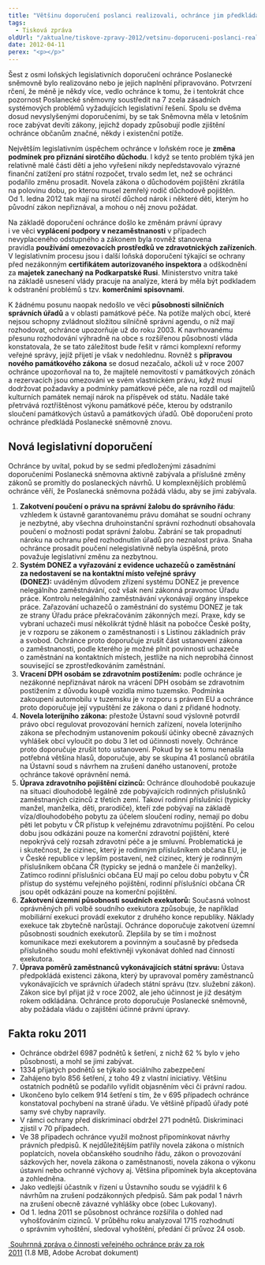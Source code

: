 ```yaml
---
title: "Většinu doporučení poslanci realizovali, ochránce jim předkládá 7 dalších"
tags:
  - Tisková zpráva
oldUrl: "/aktualne/tiskove-zpravy-2012/vetsinu-doporuceni-poslanci-realizovali-ochrance-jim-predklada-7-dalsich"
date: 2012-04-11
perex: "<p></p>"
---
```


<!-- imported from the old website -->

<p>Šest z osmi loňských legislativních doporučení ochránce Poslanecké sněmovně bylo realizováno nebo je jejich naplnění připravováno. Potvrzení rčení, že méně je někdy více, vedlo ochránce k tomu, že i tentokrát chce pozornost Poslanecké sněmovny soustředit na 7 zcela zásadních systémových problémů vyžadujících legislativní řešení. Spolu se dvěma dosud nevyslyšenými doporučeními, by se tak Sněmovna měla v letošním roce zabývat devíti zákony, jejichž dopady způsobují podle zjištění ochránce občanům značné, někdy i existenční potíže.</p><p>Největším legislativním úspěchem ochránce v loňském roce je <strong>změna podmínek pro přiznání sirotčího důchodu</strong>. I když se tento problém týká jen relativně malé části dětí a jeho vyřešení nikdy nepředstavovalo výrazné finanční zatížení pro státní rozpočet, trvalo sedm let, než se ochránci podařilo změnu prosadit. Novela zákona o důchodovém pojištění zkrátila na polovinu dobu, po kterou musel zemřelý rodič důchodově pojištěn. Od 1. ledna 2012 tak mají na sirotčí důchod nárok i některé děti, kterým ho původní zákon nepřiznával, a mohou o něj znovu požádat.</p><p>Na základě doporučení ochránce došlo ke změnám právní úpravy i ve věci <strong>vyplácení podpory v nezaměstnanosti</strong> v případech nevyplaceného odstupného a zákonem byla rovněž stanovena pravidla <strong>používání omezovacích prostředků ve zdravotnických zařízeních</strong>. V legislativním procesu jsou i další loňská doporučení týkající se ochrany před nezákonným <strong>certifikátem autorizovaného inspektora</strong> a odškodnění za <strong>majetek zanechaný na Podkarpatské Rusi</strong>. Ministerstvo vnitra také na základě usnesení vlády pracuje na analýze, která by měla být podkladem k odstranění problémů s tzv. <strong>komerčními spisovnami</strong>.</p><p>K žádnému posunu naopak nedošlo ve věci <strong>působnosti silničních správních úřadů</strong> a v oblasti památkové péče. Na potíže malých obcí, které nejsou schopny zvládnout složitou silničně správní agendu, o níž mají rozhodovat, ochránce upozorňuje už do roku 2003. K navrhovanému přesunu rozhodování výhradně na obce s rozšířenou působností vláda konstatovala, že se tato záležitost bude řešit v rámci komplexní reformy veřejné správy, jejíž přijetí je však v nedohlednu. Rovněž s <strong>přípravou nového památkového zákona</strong> se dosud nezačalo, ačkoli už v roce 2007 ochránce upozorňoval na to, že majitelé nemovitostí v památkových zónách a rezervacích jsou omezováni ve svém vlastnickém právu, když musí dodržovat požadavky a podmínky památkové péče, ale na rozdíl od majitelů kulturních památek nemají nárok na příspěvek od státu. Nadále také přetrvává roztříštěnost výkonu památkové péče, kterou by odstranilo sloučení památkových ústavů a památkových úřadů. Obě doporučení proto ochránce předkládá Poslanecké sněmovně znovu.</p><h2>Nová legislativní doporučení </h2><p>Ochránce by uvítal, pokud by se sedmi předloženými zásadními doporučeními Poslanecká sněmovna aktivně zabývala a příslušné změny zákonů se promítly do poslaneckých návrhů. U komplexnějších problémů ochránce věří, že Poslanecká sněmovna požádá vládu, aby se jimi zabývala.</p><ol><li><strong>Zakotvení poučení o právu na správní žalobu do správního řádu</strong>: vzhledem k ústavně garantovanému právu domáhat se soudní ochrany je nezbytné, aby všechna druhoinstanční správní rozhodnutí obsahovala poučení o možnosti podat správní žalobu. Zabrání se tak propadnutí nároku na ochranu před rozhodnutím úřadů pro neznalost práva. Snaha ochránce prosadit poučení nelegislativně nebyla úspěšná, proto považuje legislativní změnu za nezbytnou.</li><li><strong>Systém DONEZ a vyřazování z evidence uchazečů o zaměstnání za nedostavení se na kontaktní místo veřejné správy (DONEZ):</strong> uváděným důvodem zřízení systému DONEZ je prevence nelegálního zaměstnávání, což však není zákonná pravomoc Úřadu práce. Kontrolu nelegálního zaměstnávání vykonávají orgány inspekce práce. Zařazování uchazečů o zaměstnání do systému DONEZ je tak ze strany Úřadu práce překračováním zákonných mezí. Praxe, kdy se vybraní uchazeči musí několikrát týdně hlásit na pobočce České pošty, je v rozporu se zákonem o zaměstnanosti i s Listinou základních práv a svobod. Ochránce proto doporučuje zrušit část ustanovení zákona o zaměstnanosti, podle kterého je možné plnit povinnosti uchazeče o zaměstnání na kontaktních místech, jestliže na nich neprobíhá činnost související se zprostředkováním zaměstnání.</li><li><strong>Vracení DPH osobám se zdravotním postižením:</strong> podle ochránce je nezákonné nepřiznávat nárok na vrácení DPH osobám se zdravotním postižením z důvodu koupě vozidla mimo tuzemsko. Podmínka zakoupení automobilu v tuzemsku je v rozporu s právem EU a ochránce proto doporučuje její vypuštění ze zákona o dani z přidané hodnoty.</li><li><strong>Novela loterijního zákona:</strong> přestože Ústavní soud výslovně potvrdil právo obcí regulovat provozování herních zařízení, novela loterijního zákona se přechodným ustanovením pokouší účinky obecně závazných vyhlášek obcí vyloučit po dobu 3 let od účinnosti novely. Ochránce proto doporučuje zrušit toto ustanovení. Pokud by se k tomu nenašla potřebná většina hlasů, doporučuje, aby se skupina 41 poslanců obrátila na Ústavní soud s návrhem na zrušení daného ustanovení, protože ochránce takové oprávnění nemá.</li><li><strong>Úprava zdravotního pojištění cizinců:</strong> Ochránce dlouhodobě poukazuje na situaci dlouhodobě legálně zde pobývajících rodinných příslušníků zaměstnaných cizinců z třetích zemí. Takoví rodinní příslušníci (typicky manžel, manželka, děti, prarodiče), kteří zde pobývají na základě víza/dlouhodobého pobytu za účelem sloučení rodiny, nemají po dobu pěti let pobytu v ČR přístup k veřejnému zdravotnímu pojištění. Po celou dobu jsou odkázáni pouze na komerční zdravotní pojištění, které nepokrývá celý rozsah zdravotní péče a je smluvní. Problematická je i skutečnost, že cizinec, který je rodinným příslušníkem občana EU, je v České republice v lepším postavení, než cizinec, který je rodinným příslušníkem občana ČR (typicky se jedná o manžele či manželky). Zatímco rodinní příslušníci občana EU mají po celou dobu pobytu v ČR přístup do systému veřejného pojištění, rodinní příslušníci občana ČR jsou opět odkázáni pouze na komerční pojištění.</li><li><strong>Zakotvení územní působnosti soudních exekutorů:</strong> Současná volnost oprávněných při volbě soudního exekutora způsobuje, že například mobiliární exekuci provádí exekutor z druhého konce republiky. Náklady exekuce tak zbytečně narůstají. Ochránce doporučuje zakotvení územní působnosti soudních exekutorů. Zlepšila by se tím i možnost komunikace mezi exekutorem a povinným a současně by předseda příslušného soudu mohl efektivněji vykonávat dohled nad činností exekutora.</li><li><strong>Úprava poměrů zaměstnanců vykonávajících státní správu:</strong> Ústava předpokládá existenci zákona, který by upravoval poměry zaměstnanců vykonávajících ve správních úřadech státní správu (tzv. služební zákon). Zákon sice byl přijat již v roce 2002, ale jeho účinnost je již desátým rokem odkládána. Ochránce proto doporučuje Poslanecké sněmovně, aby požádala vládu o zajištění účinné právní úpravy.</li></ol><h2>Fakta roku 2011</h2><ul><li>Ochránce obdržel 6987 podnětů k šetření, z nichž 62 % bylo v jeho působnosti, a mohl se jimi zabývat.</li><li>1334 přijatých podnětů se týkalo sociálního zabezpečení</li><li>Zahájeno bylo 856 šetření, z toho 49 z vlastní iniciativy. Většinu ostatních podnětů se podařilo vyřídit objasněním věci či právní radou.</li><li>Ukončeno bylo celkem 914 šetření s tím, že v 695 případech ochránce konstatoval pochybení na straně úřadu. Ve většině případů úřady poté samy své chyby napravily.</li><li>V rámci ochrany před diskriminací obdržel 271 podnětů. Diskriminaci zjistil v 70 případech.</li><li>Ve 38 případech ochránce využil možnost připomínkovat návrhy právních předpisů. K nejdůležitějším patřily novela zákona o místních poplatcích, novela občanského soudního řádu, zákon o provozování sázkových her, novela zákona o zaměstnanosti, novela zákona o výkonu ústavní nebo ochranné výchovy aj. Většina připomínek byla akceptována a zohledněna.</li><li>Jako vedlejší účastník v řízení u Ústavního soudu se vyjádřil k 6 návrhům na zrušení podzákonných předpisů. Sám pak podal 1 návrh na zrušení obecně závazné vyhlášky obce (obec Lukovany).</li><li>Od 1. ledna 2011 se působnost ochránce rozšířila o dohled nad vyhošťováním cizinců. V průběhu roku analyzoval 1715 rozhodnutí o správním vyhoštění, sledoval vyhoštění, předání či průvoz 24 osob.</li></ul><p><a title="Otevření do nového okna" href="https://www.ochrance.cz/fileadmin/user_upload/zpravy_pro_poslaneckou_snemovnu/Souhrnna_zprava_VOP_2011.pdf" target="_blank"><img alt="" src="https://www.ochrance.cz/typo3/ext/od_linkdesc/icons/pdf.gif" class="od_linkdesc_icon" /> Souhrnná zpráva o činnosti veřejného ochránce práv za rok 2011</a> (1.8 MB, Adobe Acrobat dokument)</p>
